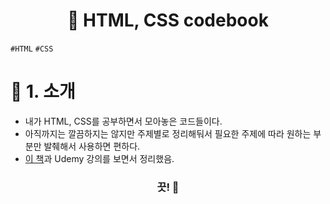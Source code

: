 <h1 align="center"><strong>🔎 HTML, CSS codebook</strong></h3>

`#HTML` `#CSS`

# 🚦 1. 소개
- 내가 HTML, CSS를 공부하면서 모아놓은 코드들이다.
- 아직까지는 깔끔하지는 않지만 주제별로 정리해둬서 필요한 주제에 따라 원하는 부분만 발췌해서 사용하면 편하다.
- [이 책](http://www.kyobobook.co.kr/product/detailViewKor.laf?barcode=9788997390250)과 Udemy 강의를 보면서 정리했음.

<h3 align="center"><strong>끗! 🙌</strong></h3>
